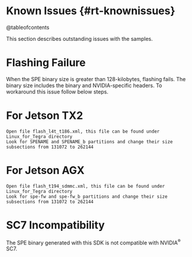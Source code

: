 Known Issues {#rt-knownissues}
============
@tableofcontents

This section describes outstanding issues with the samples.

# Flashing Failure

When the SPE binary size is greater than 128-kilobytes, flashing fails.
The binary size includes the binary and NVIDIA-specific headers. To workaround
this issue follow below steps.

# For Jetson TX2

```
Open file flash_l4t_t186.xml, this file can be found under Linux_for_Tegra directory
Look for SPENAME and SPENAME_b partitions and change their size subsections from 131072 to 262144
```

# For Jetson AGX

```
Open file flash_t194_sdmmc.xml, this file can be found under Linux_for_Tegra directory
Look for spe-fw and spe-fw_b partitions and change their size subsections from 131072 to 262144
```

# SC7 Incompatibility

The SPE binary generated with this SDK is not compatible with
NVIDIA<sup>&reg;</sup> SC7.